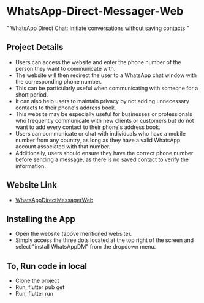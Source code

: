 # WhatsApp-Direct-Messager-Web


" WhatsApp Direct Chat: Initiate conversations without saving contacts "


## Project Details

- Users can access the website and enter the phone number of the person they want to communicate with.
- The website will then redirect the user to a WhatsApp chat window with the corresponding phone number.
- This can be particularly useful when communicating with someone for a short period.
- It can also help users to maintain privacy by not adding unnecessary contacts to their phone's address book.
- This website may be especially useful for businesses or professionals who frequently communicate with new clients or customers but do not want to add every contact to their phone's address book.
- Users can communicate or chat with individuals who have a mobile number from any country, as long as they have a valid WhatsApp account associated with that number.
- Additionally, users should ensure they have the correct phone number before sending a message, as there is no saved contact to verify the information.

## Website Link
- [WhatsAppDirectMessagerWeb](https://whatsappdirectme.web.app)

## Installing the App
- Open the website (above mentioned website).
- Simply access the three dots located at the top right of the screen and select "install WhatsAppDM" from the dropdown menu.


## To, Run code in local
- Clone the project
- Run, flutter pub get
- Run, flutter run
